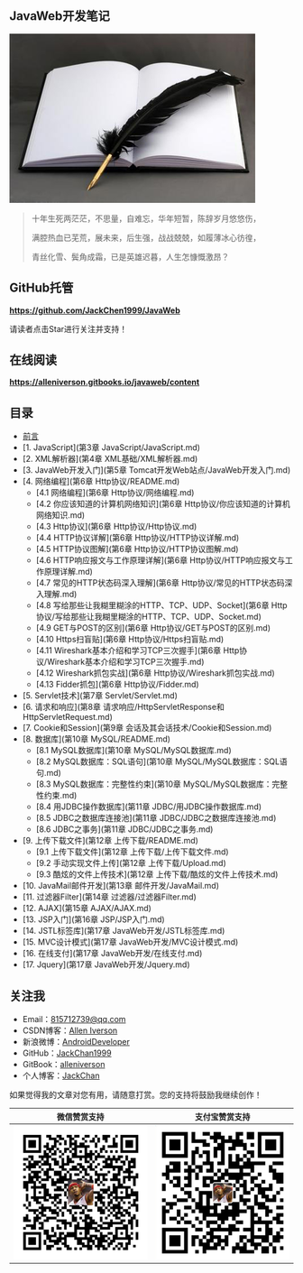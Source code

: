 ## JavaWeb开发笔记

![](assets/note.jpg)

> 十年生死两茫茫，不思量，自难忘，华年短暂，陈辞岁月悠悠伤，
>
> 满腔热血已芜荒，展未来，后生强，战战兢兢，如履薄冰心彷徨，
>
> 青丝化雪、鬓角成霜，已是英雄迟暮，人生怎慷慨激昂？

## GitHub托管

**https://github.com/JackChen1999/JavaWeb**

请读者点击Star进行关注并支持！

## 在线阅读

**https://alleniverson.gitbooks.io/javaweb/content**

## 目录

- [前言](README.md)
- [1. JavaScript](第3章 JavaScript/JavaScript.md)
- [2. XML解析器](第4章 XML基础/XML解析器.md)
- [3. JavaWeb开发入门](第5章 Tomcat开发Web站点/JavaWeb开发入门.md)
- [4. 网络编程](第6章 Http协议/README.md)
  - [4.1 网络编程](第6章 Http协议/网络编程.md)
  - [4.2 你应该知道的计算机网络知识](第6章 Http协议/你应该知道的计算机网络知识.md)
  - [4.3 Http协议](第6章 Http协议/Http协议.md)
  - [4.4 HTTP协议详解](第6章 Http协议/HTTP协议详解.md)
  - [4.5 HTTP协议图解](第6章 Http协议/HTTP协议图解.md)
  - [4.6 HTTP响应报文与工作原理详解](第6章 Http协议/HTTP响应报文与工作原理详解.md)
  - [4.7 常见的HTTP状态码深入理解](第6章 Http协议/常见的HTTP状态码深入理解.md)
  - [4.8 写给那些让我糊里糊涂的HTTP、TCP、UDP、Socket](第6章 Http协议/写给那些让我糊里糊涂的HTTP、TCP、UDP、Socket.md)
  - [4.9 GET与POST的区别](第6章 Http协议/GET与POST的区别.md)
  - [4.10 Https扫盲贴](第6章 Http协议/Https扫盲贴.md)
  - [4.11 Wireshark基本介绍和学习TCP三次握手](第6章 Http协议/Wireshark基本介绍和学习TCP三次握手.md)
  - [4.12 Wireshark抓包实战](第6章 Http协议/Wireshark抓包实战.md)
  - [4.13 Fidder抓包](第6章 Http协议/Fidder.md)
- [5. Servlet技术](第7章 Servlet/Servlet.md)
- [6. 请求和响应](第8章 请求响应/HttpServletResponse和HttpServletRequest.md)
- [7. Cookie和Session](第9章 会话及其会话技术/Cookie和Session.md)
- [8. 数据库](第10章 MySQL/README.md)
  - [8.1 MySQL数据库](第10章 MySQL/MySQL数据库.md)
  - [8.2 MySQL数据库：SQL语句](第10章 MySQL/MySQL数据库：SQL语句.md)
  - [8.3 MySQL数据库：完整性约束](第10章 MySQL/MySQL数据库：完整性约束.md)
  - [8.4 用JDBC操作数据库](第11章 JDBC/用JDBC操作数据库.md)
  - [8.5 JDBC之数据库连接池](第11章 JDBC/JDBC之数据库连接池.md)
  - [8.6 JDBC之事务](第11章 JDBC/JDBC之事务.md)
- [9. 上传下载文件](第12章 上传下载/README.md)
  - [9.1 上传下载文件](第12章 上传下载/上传下载文件.md)
  - [9.2 手动实现文件上传](第12章 上传下载/Upload.md)
  - [9.3 酷炫的文件上传技术](第12章 上传下载/酷炫的文件上传技术.md)
- [10. JavaMail邮件开发](第13章 邮件开发/JavaMail.md)
- [11. 过滤器Filter](第14章 过滤器/过滤器Filter.md)
- [12. AJAX](第15章 AJAX/AJAX.md)
- [13. JSP入门](第16章 JSP/JSP入门.md)
- [14. JSTL标签库](第17章 JavaWeb开发/JSTL标签库.md)
- [15. MVC设计模式](第17章 JavaWeb开发/MVC设计模式.md)
- [16. 在线支付](第17章 JavaWeb开发/在线支付.md)
- [17. Jquery](第17章 JavaWeb开发/Jquery.md)

## 关注我

- Email：<815712739@qq.com>
- CSDN博客：[Allen Iverson](http://blog.csdn.net/axi295309066)
- 新浪微博：[AndroidDeveloper](http://weibo.com/u/1848214604?topnav=1&wvr=6&topsug=1&is_all=1)
- GitHub：[JackChan1999](https://github.com/JackChan1999)
- GitBook：[alleniverson](https://www.gitbook.com/@alleniverson)
- 个人博客：[JackChan](https://jackchan1999.github.io/)

如果觉得我的文章对您有用，请随意打赏。您的支持将鼓励我继续创作！

|                  微信赞赏支持                  |                 支付宝赞赏支持                  |
| :--------------------------------------: | :--------------------------------------: |
| <img src="assets/weixin.png" width="300" /> | <img src="assets/支付宝.jpg" width="300" /> |
